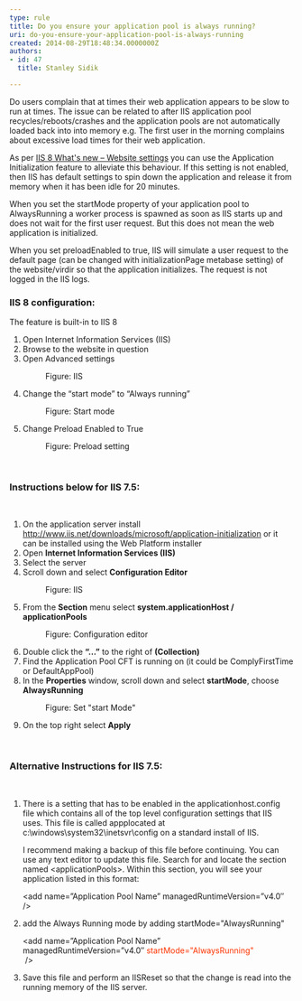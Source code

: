 ```yaml
---
type: rule
title: Do you ensure your application pool is always running?
uri: do-you-ensure-your-application-pool-is-always-running
created: 2014-08-29T18:48:34.0000000Z
authors:
- id: 47
  title: Stanley Sidik

---
```




<span class='intro'> <p class="p1">​Do users complain that at times their web application appears to be slow to run at times. The issue can be related to after IIS application pool recycles/reboots/crashes and the application pools are not automatically loaded back into into memory e.g. The first user in the morning complains about excessive load times for their web application.<br></p> </span>

<p>As per&#160;<a href="http&#58;//blogs.msdn.com/b/vijaysk/archive/2012/10/11/iis-8-what-s-new-website-settings.aspx">IIS 8 What's new – Website settings</a> you can use the Application Initialization feature to alleviate this behaviour. If this setting is not enabled, then IIS has default settings to spin down the application and release it from memory when it has been idle for 20 minutes.</p><p class="p1">When you set the startMode property of your application pool to AlwaysRunning a worker process is spawned as soon as IIS starts up and does not wait for the first user request. But this does not mean the web application is initialized.​</p><p class="p1">When you set preloadEnabled to true, IIS will simulate a user request to the default page (can be changed with initializationPage metabase setting) of the website/virdir so that the application initializes. The request is not logged in the IIS logs.​</p><h3>IIS 8 configuration&#58;</h3><p class="p2">The feature is built-in to IIS 8</p><ol class="ol1"><li class="li2">Open Internet Information Services (IIS)</li><li class="li2">Browse to the website in question</li><li class="li2">Open Advanced settings 
      <dl class="image"><dt> 
            <img src="/PublishingImages/iis8-1.jpg" alt="" /> 
         </dt><dd>Figure&#58; IIS</dd></dl></li><li class="li2">Change the “start mode” to “Always running” 
      <dl class="image"><dt> 
            <img src="/PublishingImages/iis8-2.jpg" alt="" /> 
         </dt><dd>Figure&#58; Start mode</dd></dl></li><li class="li2">​Change Preload Enabled to True 
      <dl class="image"><dt> 
            <img src="/PublishingImages/iis8-3.jpg" alt="" /> 
         </dt><dd>Figure&#58; Preload setting</dd></dl></li></ol> ​ 
<h3>Instructions below for IIS 7.5&#58;</h3>​ 
<ol class="ol1"><li class="li2">On the application server install 
      <a href="http&#58;//www.iis.net/downloads/microsoft/application-initialization">
         <span class="s1">http&#58;//www.iis.net/downloads/microsoft/application-initialization</span></a> or it can be installed using the Web Platform installer</li><li class="li2">Open 
      <strong>Internet Information Services (IIS)</strong></li><li class="li2">Select the server&#160;</li><li class="li2">Scroll down and select 
      <strong>Configuration Editor</strong> 
      <dl class="image"><dt> 
            <img src="/PublishingImages/iis7-1.jpg" alt="" /> 
         </dt><dd>Figure&#58; IIS</dd></dl></li><li class="li2">From the 
      <strong>Section</strong> menu select 
      <strong>system.applicationHost / applicationPools</strong> 
      <dl class="image"><dt> 
            <img src="/PublishingImages/iis7-2.jpg" alt="" /> 
         </dt><dd>Figure&#58; Configuration editor</dd></dl></li><li class="li2">Double click the 
      <strong>“…”</strong> to the right of 
      <strong>(Collection)</strong></li><li class="li2">Find the Application Pool CFT is running on (it could be ComplyFirstTime or DefaultAppPool)</li><li class="li2">In the 
      <strong>Properties</strong> window, scroll down and select 
      <strong>startMode</strong>, choose 
      <strong>AlwaysRunning</strong> 
      <dl class="image"><dt> 
            <img src="/PublishingImages/iis7-3.jpg" alt="" /> 
         </dt><dd>Figure&#58; Set &quot;start Mode&quot;</dd></dl></li><li class="li2">On the top right select 
      <strong>Apply</strong></li></ol><div> 
   <b>
      <br></b></div><div><h3>Alternative Instructions for IIS 7.5&#58;</h3> 
   <b>
      <br></b></div><ol class="ol1"><li>​​​There is a setting that has to be enabled in the applicationhost.config file which contains all of the top level configuration settings that IIS uses. This file is called appp​located at c&#58;\windows\system32\inetsvr\config on a standard install of IIS. 
      <p class="p4">I recommend making a backup of this file before continuing. You can use any text editor to update this file. Search for and locate the section named &lt;applicationPools&gt;. Within this section, you will see your application listed in this format&#58;</p><p class="ssw15-rteElement-CodeArea">&lt;add name=”Application Pool Name” managedRuntimeVersion=”v4.0″ /&gt;​<br></p></li><li class="li2">​​add the Always Running mode by adding&#160;​startMode=&quot;AlwaysRunning&quot;​<br>
   <p></p><p class="ssw15-rteElement-CodeArea">&lt;add name=”Application Pool Name” managedRuntimeVersion=”v4.0″&#160;<span style="color&#58;#ff3300;">startMode=&quot;AlwaysRunning&quot;</span><br>​ /&gt;​​<br></p></li><li class="li2">Save this file and perform an IISReset so that the change is read into the running memory of the IIS server.​<br></li></ol>


